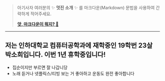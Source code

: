 > 아기사자 여러분의 ✨ **멋진 소개** ✨ 를 마크다운(Markdown) 문법을 사용하여 간략하게 적어주세요.
>
> **[앗, 마크다운이 뭐지? 🤔](https://ko.wikipedia.org/wiki/%EB%A7%88%ED%81%AC%EB%8B%A4%EC%9A%B4)**

---

## 저는 인하대학교 컴퓨터공학과에 재학중인 19학번 23살 박소희입니다. 이번 1년 휴학중입니다!

- 집순이지만 부르면 잘 나갑니당
- 노래 듣거나 넷플릭스/티빙 보는 거 좋아하고 운동도 완전 좋아합니다
